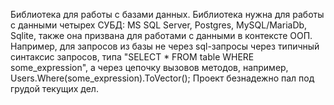 Библиотека для работы с базами данных. 
Библиотека нужна для работы с данными четырех СУБД: MS SQL Server, Postgres, MySQL/MariaDb, Sqlite, также она призвана для работами с данными в контексте ООП. 
Например, для запросов из базы не через sql-запросы через типичный синтаксис запросов, типа "SELECT * FROM table WHERE some_expression", а через цепочку вызовов методов, например, Users.Where(some_expression).ToVector();
Проект безнадежно пал под грудой текущих дел.